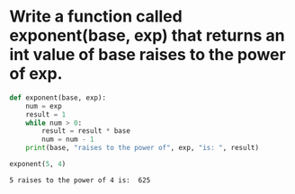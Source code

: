 # Write a function called exponent(base, exp) that returns an int value of base raises to the power of exp.


```python
def exponent(base, exp):
    num = exp
    result = 1
    while num > 0:
        result = result * base
        num = num - 1
    print(base, "raises to the power of", exp, "is: ", result)

exponent(5, 4)
```

    5 raises to the power of 4 is:  625
    


```python

```
